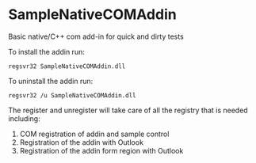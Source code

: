 # SampleNativeCOMAddin
Basic native/C++ com add-in for quick and dirty tests

To install the addin run:
``` batch
regsvr32 SampleNativeCOMAddin.dll
```

To uninstall the addin run:
``` batch
regsvr32 /u SampleNativeCOMAddin.dll
```

The register and unregister will take care of all the registry that is needed including:
1) COM registration of addin and sample control
2) Registration of the addin with Outlook
3) Registration of the addin form region with Outlook
